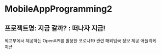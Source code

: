 # MobileAppProgramming2
<h2>프로젝트명: 지금 갈까? : 떠나자 지금!</h2>
외교부에서 제공하는 OpenAPI를 활용한 코로나19 관련 해외입국 정보 제공 어플리케이션

